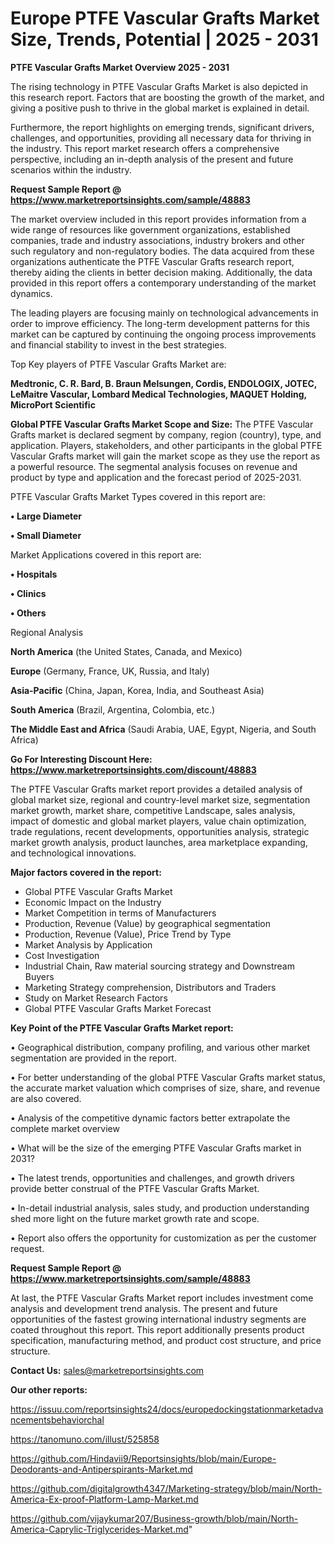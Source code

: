 # Europe PTFE Vascular Grafts Market Size, Trends, Potential | 2025 - 2031

<Strong> PTFE Vascular Grafts Market Overview 2025 - 2031</strong>

The rising technology in PTFE Vascular Grafts Market is also depicted in this research report. Factors that are boosting the growth of the market, and giving a positive push to thrive in the global market is explained in detail.

Furthermore, the report highlights on emerging trends, significant drivers, challenges, and opportunities, providing all necessary data for thriving in the industry. This report market research offers a comprehensive perspective, including an in-depth analysis of the present and future scenarios within the industry.

<strong>Request Sample Report @ <a href=https://www.marketreportsinsights.com/sample/48883>https://www.marketreportsinsights.com/sample/48883</a></strong>

The market overview included in this report provides information from a wide range of resources like government organizations, established companies, trade and industry associations, industry brokers and other such regulatory and non-regulatory bodies. The data acquired from these organizations authenticate the PTFE Vascular Grafts research report, thereby aiding the clients in better decision making. Additionally, the data provided in this report offers a contemporary understanding of the market dynamics.

The leading players are focusing mainly on technological advancements in order to improve efficiency. The long-term development patterns for this market can be captured by continuing the ongoing process improvements and financial stability to invest in the best strategies.

Top Key players of PTFE Vascular Grafts Market are:

<strong>Medtronic, C. R. Bard, B. Braun Melsungen, Cordis, ENDOLOGIX, JOTEC, LeMaitre Vascular, Lombard Medical Technologies, MAQUET Holding, MicroPort Scientific</strong>

<strong><b>Global PTFE Vascular Grafts Market Scope and Size:</b></strong>
The PTFE Vascular Grafts market is declared segment by company, region (country), type, and application. Players, stakeholders, and other participants in the global PTFE Vascular Grafts market will gain the market scope as they use the report as a powerful resource. The segmental analysis focuses on revenue and product by type and application and the forecast period of 2025-2031.

PTFE Vascular Grafts Market Types covered in this report are:

<strong>•  Large Diameter

•  Small Diameter</strong>

Market Applications covered in this report are:

<strong>•  Hospitals

•  Clinics

•  Others</strong> 

Regional Analysis

<strong>North America</strong> (the United States, Canada, and Mexico)

<strong>Europe</strong> (Germany, France, UK, Russia, and Italy)

<strong>Asia-Pacific</strong> (China, Japan, Korea, India, and Southeast Asia)

<strong>South America</strong> (Brazil, Argentina, Colombia, etc.)

<strong>The Middle East and Africa</strong> (Saudi Arabia, UAE, Egypt, Nigeria, and South Africa)

<strong>Go For Interesting Discount Here: <a href=https://www.marketreportsinsights.com/discount/48883>https://www.marketreportsinsights.com/discount/48883</a></strong>

The PTFE Vascular Grafts market report provides a detailed analysis of global market size, regional and country-level market size, segmentation market growth, market share, competitive Landscape, sales analysis, impact of domestic and global market players, value chain optimization, trade regulations, recent developments, opportunities analysis, strategic market growth analysis, product launches, area marketplace expanding, and technological innovations.

<strong><b>Major factors covered in the report:</b></strong>
<ul>
  <li>Global PTFE Vascular Grafts Market </li>
  <li>Economic Impact on the Industry</li>
  <li>Market Competition in terms of Manufacturers</li>
  <li>Production, Revenue (Value) by geographical segmentation</li>
  <li>Production, Revenue (Value), Price Trend by Type</li>
  <li>Market Analysis by Application</li>
  <li>Cost Investigation</li>
  <li>Industrial Chain, Raw material sourcing strategy and Downstream Buyers</li>
  <li>Marketing Strategy comprehension, Distributors and Traders</li>
  <li>Study on Market Research Factors</li>
  <li>Global PTFE Vascular Grafts Market Forecast</li>
</ul>

<strong><b>Key Point of the PTFE Vascular Grafts Market report:</b></strong>

• Geographical distribution, company profiling, and various other market segmentation are provided in the report.

• For better understanding of the global PTFE Vascular Grafts market status, the accurate market valuation which comprises of size, share, and revenue are also covered.

• Analysis of the competitive dynamic factors better extrapolate the complete market overview

• What will be the size of the emerging PTFE Vascular Grafts market in 2031?

• The latest trends, opportunities and challenges, and growth drivers provide better construal of the PTFE Vascular Grafts Market.

• In-detail industrial analysis, sales study, and production understanding shed more light on the future market growth rate and scope.

• Report also offers the opportunity for customization as per the customer request.

<strong>Request Sample Report @ <a href=https://www.marketreportsinsights.com/sample/48883>https://www.marketreportsinsights.com/sample/48883</a></strong>

At last, the PTFE Vascular Grafts Market report includes investment come analysis and development trend analysis. The present and future opportunities of the fastest growing international industry segments are coated throughout this report. This report additionally presents product specification, manufacturing method, and product cost structure, and price structure.

<strong>Contact Us:</strong>
sales@marketreportsinsights.com

<strong>Our other reports:</strong>

<a href=https://issuu.com/reportsinsights24/docs/europedockingstationmarketadvancementsbehaviorchal>https://issuu.com/reportsinsights24/docs/europedockingstationmarketadvancementsbehaviorchal</a>

<a href=https://tanomuno.com/illust/525858>https://tanomuno.com/illust/525858</a>

<a href=https://github.com/Hindavii9/Reportsinsights/blob/main/Europe-Deodorants-and-Antiperspirants-Market.md>https://github.com/Hindavii9/Reportsinsights/blob/main/Europe-Deodorants-and-Antiperspirants-Market.md</a>

<a href=https://github.com/digitalgrowth4347/Marketing-strategy/blob/main/North-America-Ex-proof-Platform-Lamp-Market.md>https://github.com/digitalgrowth4347/Marketing-strategy/blob/main/North-America-Ex-proof-Platform-Lamp-Market.md</a>

<a href=https://github.com/vijaykumar207/Business-growth/blob/main/North-America-Caprylic-Triglycerides-Market.md>https://github.com/vijaykumar207/Business-growth/blob/main/North-America-Caprylic-Triglycerides-Market.md</a>"
